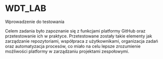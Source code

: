 # WDT_LAB
Wprowadzenie do testowania

Celem zadania było zapoznanie się z funkcjami platformy GitHub oraz przetestowanie ich w praktyce. Przetestowane zostały takie elementy jak zarządzanie repozytoriami, współpraca z użytkownikami, organizacja zadań oraz automatyzacja procesów, co miało na celu lepsze zrozumienie możliwości platformy w zarządzaniu projektami zespołowymi.

